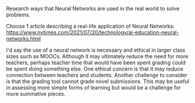 Research ways that Neural Networks are used in the real world to solve problems. 

Choose 1 article describing a real-life application of Neural Networks: https://www.nytimes.com/2021/07/20/technology/ai-education-neural-networks.html

I'd say the use of a neural network is necessary and ethical in larger class sizes such as MOOCs.  Although it may ultimately reduce the need for more teachers, perhaps teacher time that would have been spent grading could be spent doing something else.  One ethical concern is that it may reduce connection between teachers and students.  Another challenge to consider is that the grading tool cannot grade novel submissions.  This may be useful in assessing more simple forms of learning but would be a challenge for more summative pieces.
